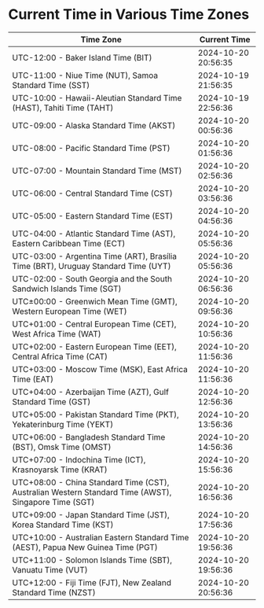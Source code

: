 # Current Time in Various Time Zones

| Time Zone | Current Time |
|-----------|--------------|
| UTC-12:00 - Baker Island Time (BIT) | 2024-10-20 20:56:35 |
| UTC-11:00 - Niue Time (NUT), Samoa Standard Time (SST) | 2024-10-19 21:56:35 |
| UTC-10:00 - Hawaii-Aleutian Standard Time (HAST), Tahiti Time (TAHT) | 2024-10-19 22:56:36 |
| UTC-09:00 - Alaska Standard Time (AKST) | 2024-10-20 00:56:36 |
| UTC-08:00 - Pacific Standard Time (PST) | 2024-10-20 01:56:36 |
| UTC-07:00 - Mountain Standard Time (MST) | 2024-10-20 02:56:36 |
| UTC-06:00 - Central Standard Time (CST) | 2024-10-20 03:56:36 |
| UTC-05:00 - Eastern Standard Time (EST) | 2024-10-20 04:56:36 |
| UTC-04:00 - Atlantic Standard Time (AST), Eastern Caribbean Time (ECT) | 2024-10-20 05:56:36 |
| UTC-03:00 - Argentina Time (ART), Brasília Time (BRT), Uruguay Standard Time (UYT) | 2024-10-20 05:56:36 |
| UTC-02:00 - South Georgia and the South Sandwich Islands Time (SGT) | 2024-10-20 06:56:36 |
| UTC±00:00 - Greenwich Mean Time (GMT), Western European Time (WET) | 2024-10-20 09:56:36 |
| UTC+01:00 - Central European Time (CET), West Africa Time (WAT) | 2024-10-20 10:56:36 |
| UTC+02:00 - Eastern European Time (EET), Central Africa Time (CAT) | 2024-10-20 11:56:36 |
| UTC+03:00 - Moscow Time (MSK), East Africa Time (EAT) | 2024-10-20 11:56:36 |
| UTC+04:00 - Azerbaijan Time (AZT), Gulf Standard Time (GST) | 2024-10-20 12:56:36 |
| UTC+05:00 - Pakistan Standard Time (PKT), Yekaterinburg Time (YEKT) | 2024-10-20 13:56:36 |
| UTC+06:00 - Bangladesh Standard Time (BST), Omsk Time (OMST) | 2024-10-20 14:56:36 |
| UTC+07:00 - Indochina Time (ICT), Krasnoyarsk Time (KRAT) | 2024-10-20 15:56:36 |
| UTC+08:00 - China Standard Time (CST), Australian Western Standard Time (AWST), Singapore Time (SGT) | 2024-10-20 16:56:36 |
| UTC+09:00 - Japan Standard Time (JST), Korea Standard Time (KST) | 2024-10-20 17:56:36 |
| UTC+10:00 - Australian Eastern Standard Time (AEST), Papua New Guinea Time (PGT) | 2024-10-20 19:56:36 |
| UTC+11:00 - Solomon Islands Time (SBT), Vanuatu Time (VUT) | 2024-10-20 19:56:36 |
| UTC+12:00 - Fiji Time (FJT), New Zealand Standard Time (NZST) | 2024-10-20 20:56:36 |
